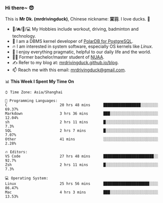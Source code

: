 ### Hi there~ 😎

This is **Mr Dk. (mrdrivingduck)**, Chinese nickname: **棠羽**. I love ducks. 🦆

- 💪/🚘/🏸/💻 My Hobbies include workout, driving, badminton and technology.
- 🍊 I am a DBMS kernel developer of [PolarDB for PostgreSQL](https://github.com/ApsaraDB/PolarDB-for-PostgreSQL).
- 🔥 I am interested in system software, especially OS kernels like *Linux*.
- 🔧 I enjoy everything pragmatic, helpful to our daily life and the world.
- 👨‍🎓 Former bachelor/master student of [NUAA](https://en.wikipedia.org/wiki/Nanjing_University_of_Aeronautics_and_Astronautics).
- ✍ Refer to my blog at: [mrdrivingduck.github.io/blog](https://www.mrdrivingduck.cn/blog/#/).
- 📫 Reach me with this email: [mrdrivingduck@gmail.com](mailto:mrdrivingduck@gmail.com).

<!--START_SECTION:waka-->
📊 **This Week I Spent My Time On** 

```text
⌚︎ Time Zone: Asia/Shanghai

💬 Programming Languages: 
C                        20 hrs 48 mins      █████████████████░░░░░░░░   69.37% 
Markdown                 3 hrs 36 mins       ███░░░░░░░░░░░░░░░░░░░░░░   12.04% 
sh                       2 hrs 11 mins       █░░░░░░░░░░░░░░░░░░░░░░░░   7.3% 
SQL                      2 hrs 7 mins        █░░░░░░░░░░░░░░░░░░░░░░░░   7.07% 
Other                    41 mins             ░░░░░░░░░░░░░░░░░░░░░░░░░   2.28%

🔥 Editors: 
VS Code                  27 hrs 48 mins      ███████████████████████░░   92.7% 
Zsh                      2 hrs 11 mins       █░░░░░░░░░░░░░░░░░░░░░░░░   7.3%

💻 Operating System: 
Linux                    25 hrs 56 mins      █████████████████████░░░░   86.47% 
Mac                      4 hrs 3 mins        ███░░░░░░░░░░░░░░░░░░░░░░   13.53%

```


<!--END_SECTION:waka-->

<!-- ![Mr Dk.'s GitHub Stats](https://github-readme-stats.vercel.app/api?username=mrdrivingduck&count_private&show_icons=true&theme=buefy) -->

<!-- ![Most Used Languages](https://github-readme-stats.vercel.app/api/top-langs/?username=mrdrivingduck&exclude_repo=mips32-CPU,snort-tcp-socket&theme=buefy&layout=compact&langs_count=10) -->


<!--
**mrdrivingduck/mrdrivingduck** is a ✨ _special_ ✨ repository because its `README.md` (this file) appears on your GitHub profile.

Here are some ideas to get you started:

- 🔭 I’m currently working on ...
- 🌱 I’m currently learning ...
- 👯 I’m looking to collaborate on ...
- 🤔 I’m looking for help with ...
- 💬 Ask me about ...
- 📫 How to reach me: ...
- 😄 Pronouns: ...
- ⚡ Fun fact: ...
-->
